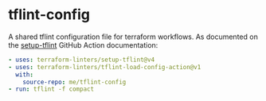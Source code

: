 # tflint-config
A shared tflint configuration file for terraform workflows. As documented on the [setup-tflint](https://github.com/terraform-linters/setup-tflint) GitHub Action documentation:

```yaml
- uses: terraform-linters/setup-tflint@v4
- uses: terraform-linters/tflint-load-config-action@v1
  with:
    source-repo: me/tflint-config
- run: tflint -f compact
```
